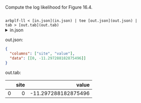 Compute the log likelihood for Figure 16.4.

<code>
arbplf-ll < [in.json](in.json) | tee [out.json](out.json) |
tab > [out.tab](out.tab)
</code>

<details>
<summary>in.json</summary>
```json
{
"model_and_data" :
  {
  "edges" : [[5, 0], [5, 1], [5, 6], [6, 2], [6, 7], [7, 3], [7, 4]],
  "edge_rate_coefficients" : [1, 20, 15, 30, 5, 30, 2],
  "rate_divisor" : 300,
  "root_prior" : [0.25, 0.25, 0.25, 0.25],
  "rate_matrix" : [
	 [0, 1, 1, 1],
	 [1, 0, 1, 1],
	 [1, 1, 0, 1],
	 [1, 1, 1, 0]],
  "probability_array" : [
	 [[1, 0, 0, 0],
	  [0, 1, 0, 0],
	  [0, 1, 0, 0],
	  [0, 1, 0, 0],
	  [0, 0, 1, 0],
	  [1, 1, 1, 1],
	  [1, 1, 1, 1],
	  [1, 1, 1, 1]]]
   }
}
```
</details>

out.json:
```json
{
  "columns": ["site", "value"],
  "data": [[0, -11.297288182875496]]
}
```

out.tab:

|    |   site |               value |
|---:|-------:|--------------------:|
|  0 |      0 | -11.297288182875496 |
